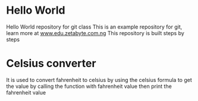 # Hello World 
Hello World repository for git class
This is an example repository for git,
learn more at www.edu.zetabyte.com.ng
This repository is built steps by steps

# Celsius converter
It is used to convert fahrenheit to celsius
by using the celsius formula to get the value 
by calling the function with fahrenheit value
then print the fahrenheit value
